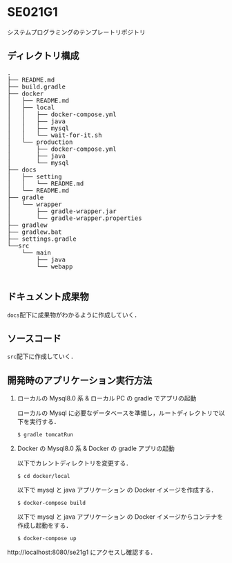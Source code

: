 # SE021G1

システムプログラミングのテンプレートリポジトリ

## ディレクトリ構成

<pre>
.
├── README.md
├── build.gradle
├── docker
│   ├── README.md
│   ├── local
│   │   ├── docker-compose.yml
│   │   ├── java
│   │   ├── mysql
│   │   └── wait-for-it.sh
│   └── production
│       ├── docker-compose.yml
│       ├── java
│       └── mysql
├── docs
│   ├── setting
│   │   └── README.md
│   └── README.md
├── gradle
│   └── wrapper
│       ├── gradle-wrapper.jar
│       └── gradle-wrapper.properties
├── gradlew
├── gradlew.bat
├── settings.gradle
└──src
    └── main
        ├── java
        └── webapp

</pre>

## ドキュメント成果物

`docs`配下に成果物がわかるように作成していく．

## ソースコード

`src`配下に作成していく．

## 開発時のアプリケーション実行方法

1. ローカルの Mysql8.0 系 & ローカル PC の gradle でアプリの起動

   ローカルの Mysql に必要なデータベースを準備し，ルートディレクトリで以下を実行する．

   ```
   $ gradle tomcatRun
   ```

2. Docker の Mysql8.0 系 & Docker の gradle アプリの起動

   以下でカレントディレクトリを変更する．

   ```
   $ cd docker/local
   ```

   以下で mysql と java アプリケーション の Docker イメージを作成する．

   ```
   $ docker-compose build
   ```

   以下で mysql と java アプリケーション の Docker イメージからコンテナを作成し起動をする．

   ```
   $ docker-compose up
   ```

http://localhost:8080/se21g1 にアクセスし確認する．
